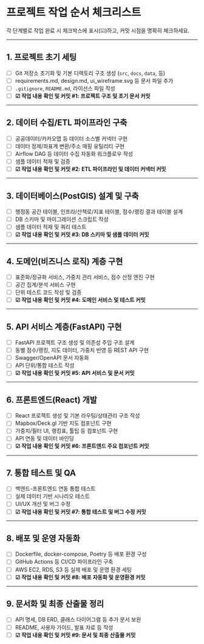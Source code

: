 # 프로젝트 작업 순서 체크리스트

각 단계별로 작업 완료 시 체크박스에 표시(☑)하고, 커밋 시점을 명확히 체크하세요.

---

## 1. 프로젝트 초기 세팅
- [ ] Git 저장소 초기화 및 기본 디렉토리 구조 생성 (`src`, `docs`, `data`, 등)
- [ ] requirements.md, design.md, ui_wireframe.svg 등 문서 파일 추가
- [ ] `.gitignore`, `README.md`, 라이선스 파일 작성
- [ ] **☑ 작업 내용 확인 및 커밋 #1: 프로젝트 구조 및 초기 문서 커밋**

---

## 2. 데이터 수집/ETL 파이프라인 구축
- [ ] 공공데이터/카카오맵 등 데이터 소스별 커넥터 구현
- [ ] 데이터 정제/좌표계 변환/주소 매핑 유틸리티 구현
- [ ] Airflow DAG 등 데이터 수집 자동화 워크플로우 작성
- [ ] 샘플 데이터 적재 및 검증
- [ ] **☑ 작업 내용 확인 및 커밋 #2: ETL 파이프라인 및 데이터 커넥터 커밋**

---

## 3. 데이터베이스(PostGIS) 설계 및 구축
- [ ] 행정동 공간 테이블, 인프라/산책로/지표 테이블, 점수/랭킹 결과 테이블 설계
- [ ] DB 스키마 및 마이그레이션 스크립트 작성
- [ ] 샘플 데이터 적재 및 쿼리 테스트
- [ ] **☑ 작업 내용 확인 및 커밋 #3: DB 스키마 및 샘플 데이터 커밋**

---

## 4. 도메인(비즈니스 로직) 계층 구현
- [ ] 표준화/정규화 서비스, 가중치 관리 서비스, 점수 산정 엔진 구현
- [ ] 공간 집계/분석 서비스 구현
- [ ] 단위 테스트 코드 작성 및 검증
- [ ] **☑ 작업 내용 확인 및 커밋 #4: 도메인 서비스 및 테스트 커밋**

---

## 5. API 서비스 계층(FastAPI) 구현
- [ ] FastAPI 프로젝트 구조 생성 및 의존성 주입 구조 설계
- [ ] 동별 점수/랭킹, 지도 데이터, 가중치 반영 등 REST API 구현
- [ ] Swagger/OpenAPI 문서 자동화
- [ ] API 단위/통합 테스트 작성
- [ ] **☑ 작업 내용 확인 및 커밋 #5: API 서비스 및 문서 커밋**

---

## 6. 프론트엔드(React) 개발
- [ ] React 프로젝트 생성 및 기본 라우팅/상태관리 구조 작성
- [ ] Mapbox/Deck.gl 기반 지도 컴포넌트 구현
- [ ] 가중치/필터 UI, 랭킹표, 툴팁 등 컴포넌트 구현
- [ ] API 연동 및 데이터 바인딩
- [ ] **☑ 작업 내용 확인 및 커밋 #6: 프론트엔드 주요 컴포넌트 커밋**

---

## 7. 통합 테스트 및 QA
- [ ] 백엔드-프론트엔드 연동 통합 테스트
- [ ] 실제 데이터 기반 시나리오 테스트
- [ ] UI/UX 개선 및 버그 수정
- [ ] **☑ 작업 내용 확인 및 커밋 #7: 통합 테스트 및 버그 수정 커밋**

---

## 8. 배포 및 운영 자동화
- [ ] Dockerfile, docker-compose, Poetry 등 배포 환경 구성
- [ ] GitHub Actions 등 CI/CD 파이프라인 구축
- [ ] AWS EC2, RDS, S3 등 실제 배포 및 운영 환경 세팅
- [ ] **☑ 작업 내용 확인 및 커밋 #8: 배포 자동화 및 운영환경 커밋**

---

## 9. 문서화 및 최종 산출물 정리
- [ ] API 명세, DB ERD, 클래스 다이어그램 등 추가 문서 보완
- [ ] README, 사용자 가이드, 발표 자료 등 작성
- [ ] **☑ 작업 내용 확인 및 커밋 #9: 문서 및 최종 산출물 커밋**
